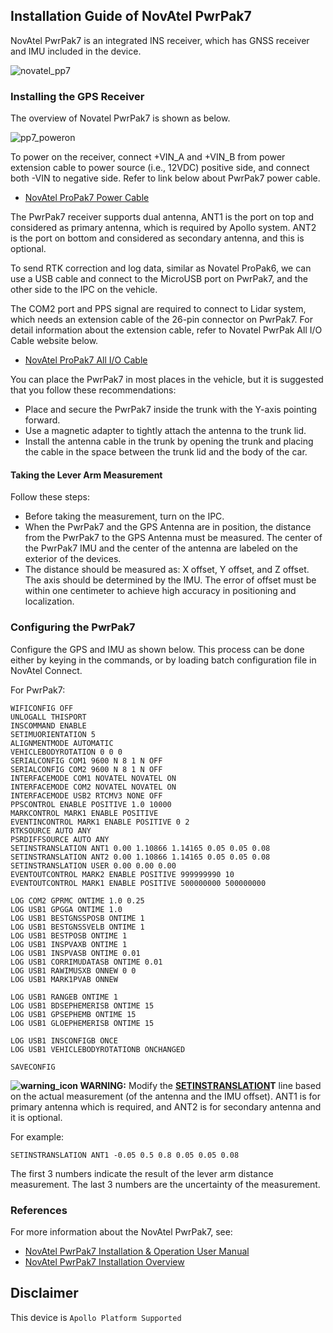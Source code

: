 ## Installation Guide of NovAtel PwrPak7

NovAtel PwrPak7 is an integrated INS receiver, which has GNSS receiver and IMU included in the device.

![novatel_pp7](images/pp7_pic.jpg)

### Installing the GPS Receiver

The overview of Novatel PwrPak7 is shown as below.

![pp7_poweron](images/pp7_power.jpg)

To power on the receiver, connect +VIN_A and +VIN_B from power extension cable to power source (i.e., 12VDC) positive side, and connect both -VIN to negative side. Refer to link below about PwrPak7 power cable.

* [NovAtel ProPak7 Power Cable](https://docs.novatel.com/OEM7/Content/Technical_Specs_Receiver/PwrPak7_Power_Cable.htm)

The PwrPak7 receiver supports dual antenna, ANT1 is the port on top and considered as primary antenna, which is required by Apollo system. ANT2 is the port on bottom and considered as secondary antenna, and this is optional.

To send RTK correction and log data, similar as Novatel ProPak6, we can use a USB cable and connect to the MicroUSB port on PwrPak7, and the other side to the IPC on the vehicle.

The COM2 port and PPS signal are required to connect to Lidar system, which needs an extension cable of the 26-pin connector on PwrPak7. For detail information about the extension cable, refer to Novatel PwrPak All I/O Cable website below.

* [NovAtel ProPak7 All I/O Cable](https://docs.novatel.com/OEM7/Content/Technical_Specs_Receiver/PwrPak7_All_IO_Cable.htm?tocpath=Specifications%7CPwrPak7%20Technical%20Specifications%7C_____11)

You can place the PwrPak7 in most places in the vehicle, but it is suggested that you follow these recommendations:

- Place and secure the PwrPak7 inside the trunk with the Y-axis pointing forward.
- Use a magnetic adapter to tightly attach the antenna to the trunk lid.
- Install the antenna cable in the trunk by opening the trunk and placing the cable in the space between the trunk lid and the body of the car.

#### Taking the Lever Arm Measurement

Follow these steps:

* Before taking the measurement, turn on the IPC.
* When the PwrPak7 and the GPS Antenna are in position, the distance from the PwrPak7 to the GPS Antenna must be measured. The center of the PwrPak7 IMU and the center of the antenna are labeled on the exterior of the devices.
* The distance should be measured as: X offset, Y offset, and Z offset. The axis should be determined by the IMU. The error of offset must be within one centimeter to achieve high accuracy in positioning and localization.

### Configuring the PwrPak7

Configure the GPS and IMU as shown below. This process can be done either by keying in the commands, or by loading batch configuration file in NovAtel Connect.

For PwrPak7:

```
WIFICONFIG OFF
UNLOGALL THISPORT
INSCOMMAND ENABLE
SETIMUORIENTATION 5
ALIGNMENTMODE AUTOMATIC
VEHICLEBODYROTATION 0 0 0
SERIALCONFIG COM1 9600 N 8 1 N OFF
SERIALCONFIG COM2 9600 N 8 1 N OFF
INTERFACEMODE COM1 NOVATEL NOVATEL ON
INTERFACEMODE COM2 NOVATEL NOVATEL ON
INTERFACEMODE USB2 RTCMV3 NONE OFF
PPSCONTROL ENABLE POSITIVE 1.0 10000
MARKCONTROL MARK1 ENABLE POSITIVE
EVENTINCONTROL MARK1 ENABLE POSITIVE 0 2
RTKSOURCE AUTO ANY
PSRDIFFSOURCE AUTO ANY
SETINSTRANSLATION ANT1 0.00 1.10866 1.14165 0.05 0.05 0.08
SETINSTRANSLATION ANT2 0.00 1.10866 1.14165 0.05 0.05 0.08
SETINSTRANSLATION USER 0.00 0.00 0.00
EVENTOUTCONTROL MARK2 ENABLE POSITIVE 999999990 10
EVENTOUTCONTROL MARK1 ENABLE POSITIVE 500000000 500000000

LOG COM2 GPRMC ONTIME 1.0 0.25
LOG USB1 GPGGA ONTIME 1.0
LOG USB1 BESTGNSSPOSB ONTIME 1
LOG USB1 BESTGNSSVELB ONTIME 1
LOG USB1 BESTPOSB ONTIME 1
LOG USB1 INSPVAXB ONTIME 1
LOG USB1 INSPVASB ONTIME 0.01
LOG USB1 CORRIMUDATASB ONTIME 0.01
LOG USB1 RAWIMUSXB ONNEW 0 0
LOG USB1 MARK1PVAB ONNEW

LOG USB1 RANGEB ONTIME 1
LOG USB1 BDSEPHEMERISB ONTIME 15
LOG USB1 GPSEPHEMB ONTIME 15
LOG USB1 GLOEPHEMERISB ONTIME 15

LOG USB1 INSCONFIGB ONCE
LOG USB1 VEHICLEBODYROTATIONB ONCHANGED

SAVECONFIG

```

**![warning_icon](images/warning_icon.png) WARNING:** Modify the **<u>SETINSTRANSLATION</u>T** line based on the actual measurement (of the antenna and the IMU offset). ANT1 is for primary antenna which is required, and ANT2 is for secondary antenna and it is optional.

For example:

```
SETINSTRANSLATION ANT1 -0.05 0.5 0.8 0.05 0.05 0.08
```

The first 3 numbers indicate the result of the lever arm distance measurement. The last 3 numbers are the uncertainty of the measurement.

### References

For more information about the NovAtel PwrPak7, see:
* [NovAtel PwrPak7 Installation & Operation User Manual](https://docs.novatel.com/OEM7/Content/PDFs/PwrPak7_Install_Ops_Manual.pdf)
* [NovAtel PwrPak7 Installation Overview](https://docs.novatel.com/OEM7/Content/PwrPak_Install/PwrPak7_Install_Overview.htm?TocPath=Installation%7CPwrPak7%20Installation%7C_____4)

## Disclaimer

This device is `Apollo Platform Supported`
